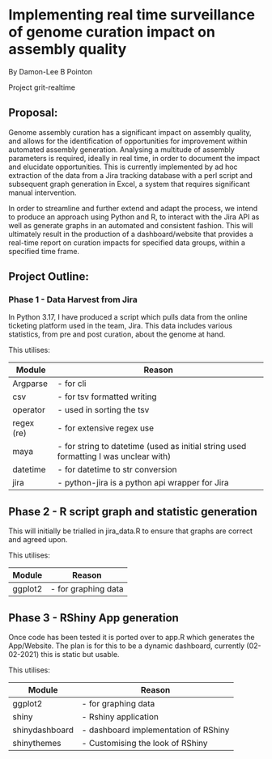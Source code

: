 # Implementing real time surveillance of genome curation impact on assembly quality
By Damon-Lee B Pointon

Project grit-realtime

## Proposal:
Genome assembly curation has a significant impact on assembly quality, and allows for the identification of opportunities for improvement within automated assembly generation. Analysing a multitude of assembly parameters is required, ideally in real time, in order to document the impact and elucidate opportunities. This is currently implemented by ad hoc extraction of the data from a Jira tracking database with a perl script and subsequent graph generation in Excel, a system that requires significant manual intervention. 
 
In order to streamline and further extend and adapt the process, we intend to produce an approach using Python and R, to interact with the Jira API as well as generate graphs in an automated and consistent fashion. This will ultimately result in the production of a dashboard/website that provides a real-time report on curation impacts for specified data groups, within a specified time frame.

## Project Outline:
### Phase 1 - Data Harvest from Jira
In Python 3.17, I have produced a script which pulls data from the online ticketing platform used in the team, Jira. This data includes various statistics, from pre and post curation, about the genome at hand.

This utilises:

|Module | Reason |
|---|---|
|Argparse    | - for cli |
|csv         | - for tsv formatted writing|
|operator    | - used in sorting the tsv|
|regex (re)  | - for extensive regex use|
|maya        | - for string to datetime (used as initial string used formatting I was unclear with)|
|datetime    | - for datetime to str conversion|
|jira        | - python-jira is a python api wrapper for Jira|

## Phase 2 - R script graph and statistic generation
This will initially be trialled in jira_data.R to ensure that graphs are correct and agreed upon.

This utilises:

|Module | Reason |
|---|---|
|ggplot2 | - for graphing data |

## Phase 3 - RShiny App generation

Once code has been tested it is ported over to app.R which generates the App/Website.
The plan is for this to be a dynamic dashboard, currently (02-02-2021) this is static but usable.

This utilises:

|Module | Reason |
|---|---|
|ggplot2 | - for graphing data |
|shiny | - Rshiny application |
|shinydashboard | - dashboard implementation of RShiny |
|shinythemes | - Customising the look of RShiny |
